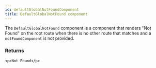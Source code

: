 ```yaml
---
id: defaultGlobalNotFoundComponent
title: DefaultGlobalNotFound component
---
```


The `DefaultGlobalNotFound` component is a component that renders "Not Found" on the root route when there is no other route that matches and a `notFoundComponent` is not provided.

### Returns

`<p>Not Found</p>`
